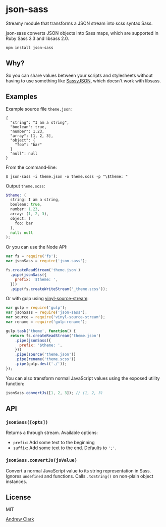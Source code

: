 # json-sass

Streamy module that transforms a JSON stream into scss syntax Sass.

json-sass converts JSON objects into Sass maps, which are supported in Ruby Sass 3.3 and libsass 2.0.

```
npm install json-sass
```

## Why?

So you can share values between your scripts and stylesheets without having to use something like [SassyJSON](https://github.com/HugoGiraudel/SassyJSON), which doesn't work with libsass.

## Examples

Example source file `theme.json`:
```
{
  "string": "I am a string",
  "boolean": true,
  "number": 1.23,
  "array": [1, 2, 3],
  "object": {
    "foo": "bar"
  }
  "null": null
}

```

From the command-line:

```
$ json-sass -i theme.json -o theme.scss -p "\$theme: "
```

Output `theme.scss`:

```scss
$theme: (
  string: I am a string,
  boolean: true,
  number: 1.23,
  array: (1, 2, 3),
  object: (
    foo: bar
  ),
  null: null
);
```

Or you can use the Node API:

``` javascript
var fs = require('fs');
var jsonSass = require('json-sass');

fs.createReadStream('theme.json')
  .pipe(jsonSass({
    prefix: '$theme: ',
  }))
  .pipe(fs.createWriteStream('_theme.scss'));
```

Or with gulp using [vinyl-source-stream](https://github.com/hughsk/vinyl-source-stream):

```javascript
var gulp = require('gulp');
var jsonSass = require('json-sass');
var source = require('vinyl-source-stream');
var rename = require('gulp-rename');

gulp.task('theme', function() {
  return fs.createReadStream('theme.json')
    .pipe(jsonSass({
      prefix: '$theme: ',
    }))
    .pipe(source('theme.json'))
    .pipe(rename('theme.scss'))
    .pipe(gulp.dest('./'));
});
```

You can also transform normal JavaScript values using the exposed utility function:

```javascript
jsonSass.convertJs([1, 2, 3]); // (1, 2, 3)
```

## API

### `jsonSass([opts])`

Returns a through stream. Available options:

- `prefix`: Add some text to the beginning
- `suffix`: Add some text to the end. Defaults to `';'`.

### `jsonSass.convertJs(jsValue)`

Convert a normal JavaScript value to its string representation in Sass. Ignores `undefined` and functions. Calls `.toString()` on non-plain object instances.

## License

MIT

[Andrew Clark](http://twitter.com/acdlite)
